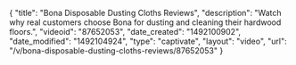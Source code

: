 {
    "title": "Bona Disposable Dusting Cloths Reviews",
    "description": "Watch why real customers choose Bona for dusting and cleaning their hardwood floors.",
    "videoid": "87652053",
    "date_created": "1492100902",
    "date_modified": "1492104924",
    "type": "captivate",
    "layout": "video",
    "url": "\/v\/bona-disposable-dusting-cloths-reviews\/87652053"
}